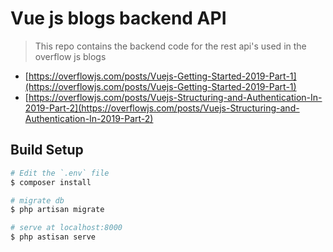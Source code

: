 # Vue js blogs backend API

> This repo contains the backend code for the rest api's used in the overflow js blogs 

- [https://overflowjs.com/posts/Vuejs-Getting-Started-2019-Part-1](https://overflowjs.com/posts/Vuejs-Getting-Started-2019-Part-1)
- [https://overflowjs.com/posts/Vuejs-Structuring-and-Authentication-In-2019-Part-2](https://overflowjs.com/posts/Vuejs-Structuring-and-Authentication-In-2019-Part-2)


## Build Setup

```bash
# Edit the `.env` file
$ composer install

# migrate db
$ php artisan migrate

# serve at localhost:8000
$ php astisan serve
```

